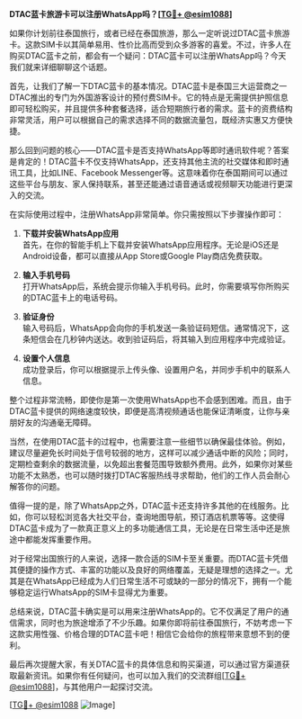 **DTAC蓝卡旅游卡可以注册WhatsApp吗？[[TG💪+ @esim1088](https://t.me/s/esim1088)]**

如果你计划前往泰国旅行，或者已经在泰国旅游，那么一定听说过DTAC蓝卡旅游卡。这款SIM卡以其简单易用、性价比高而受到众多游客的喜爱。不过，许多人在购买DTAC蓝卡之前，都会有一个疑问：DTAC蓝卡可以注册WhatsApp吗？今天我们就来详细聊聊这个话题。

首先，让我们了解一下DTAC蓝卡的基本情况。DTAC蓝卡是泰国三大运营商之一DTAC推出的专门为外国游客设计的预付费SIM卡。它的特点是无需提供护照信息即可轻松购买，并且提供多种套餐选择，适合短期旅行者的需求。蓝卡的资费结构非常灵活，用户可以根据自己的需求选择不同的数据流量包，既经济实惠又方便快捷。

那么回到问题的核心——DTAC蓝卡是否支持WhatsApp等即时通讯软件呢？答案是肯定的！DTAC蓝卡不仅支持WhatsApp，还支持其他主流的社交媒体和即时通讯工具，比如LINE、Facebook Messenger等。这意味着你在泰国期间可以通过这些平台与朋友、家人保持联系，甚至还能通过语音通话或视频聊天功能进行更深入的交流。

在实际使用过程中，注册WhatsApp非常简单。你只需按照以下步骤操作即可：

1. **下载并安装WhatsApp应用**  
   首先，在你的智能手机上下载并安装WhatsApp应用程序。无论是iOS还是Android设备，都可以直接从App Store或Google Play商店免费获取。

2. **输入手机号码**  
   打开WhatsApp后，系统会提示你输入手机号码。此时，你需要填写你所购买的DTAC蓝卡上的电话号码。

3. **验证身份**  
   输入号码后，WhatsApp会向你的手机发送一条验证码短信。通常情况下，这条短信会在几秒钟内送达。收到验证码后，将其输入到应用程序中完成验证。

4. **设置个人信息**  
   成功登录后，你可以根据提示上传头像、设置用户名，并同步手机中的联系人信息。

整个过程非常流畅，即使你是第一次使用WhatsApp也不会感到困难。而且，由于DTAC蓝卡提供的网络速度较快，即便是高清视频通话也能保证清晰度，让你与亲朋好友的沟通毫无障碍。

当然，在使用DTAC蓝卡的过程中，也需要注意一些细节以确保最佳体验。例如，建议尽量避免长时间处于信号较弱的地方，这样可以减少通话中断的风险；同时，定期检查剩余的数据流量，以免超出套餐范围导致额外费用。此外，如果你对某些功能不太熟悉，也可以随时拨打DTAC客服热线寻求帮助，他们的工作人员会耐心解答你的问题。

值得一提的是，除了WhatsApp之外，DTAC蓝卡还支持许多其他的在线服务。比如，你可以轻松浏览各大社交平台，查询地图导航，预订酒店机票等等。这使得DTAC蓝卡成为了一款真正意义上的多功能通信工具，无论是在日常生活中还是旅途中都能发挥重要作用。

对于经常出国旅行的人来说，选择一款合适的SIM卡至关重要。而DTAC蓝卡凭借其便捷的操作方式、丰富的功能以及良好的网络覆盖，无疑是理想的选择之一。尤其是在WhatsApp已经成为人们日常生活不可或缺的一部分的情况下，拥有一个能够稳定运行WhatsApp的SIM卡显得尤为重要。

总结来说，DTAC蓝卡确实是可以用来注册WhatsApp的。它不仅满足了用户的通信需求，同时也为旅途增添了不少乐趣。如果你即将前往泰国旅行，不妨考虑一下这款实用性强、价格合理的DTAC蓝卡吧！相信它会给你的旅程带来意想不到的便利。

最后再次提醒大家，有关DTAC蓝卡的具体信息和购买渠道，可以通过官方渠道获取最新资讯。如果你有任何疑问，也可以加入我们的交流群组[[TG💪+ @esim1088](https://t.me/s/esim1088)]，与其他用户一起探讨交流。

[[TG💪+ @esim1088](https://t.me/s/esim1088) ![Image](https://i.postimg.cc/4NQfJmqS/Snipaste-2025-05-13-00-14-12.png)]